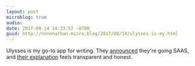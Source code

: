 ```yaml
---
layout: post
microblog: true
audio: 
date: 2017-08-14 14:33:57 -0700
guid: http://nnnnnathan.micro.blog/2017/08/14/ulysses-is-my.html
---
```

Ulysses is my go-to app for writing. They [announced](https://www.ulyssesapp.com/blog/) they're going SAAS, and [their explanation](https://medium.com/building-ulysses/why-were-switching-ulysses-to-subscription-47f80b07a9cd) feels transparent and honest.

